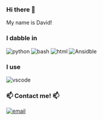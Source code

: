 ### Hi there 👋

My name is David! 

### I dabble in 
![python](https://img.shields.io/badge/-Python-blue?style=flat-square&logo=python&logoColor=white)  ![bash](https://img.shields.io/badge/-Bash-green?style=flat-square&logo=gnu-bash&logoColor=white)  ![html](https://img.shields.io/badge/-HTML5-red?style=flat-square&logo=html5&logoColor=white) ![Ansidble](https://img.shields.io/badge/-ansible-blue?stylflat-square&logo=ansible&logoColor=white)


### I use
![vscode](https://img.shields.io/badge/-VS_Code-blue?style=flat-square&logo=visual-studio-code&logoColor=white) 

### 📫  Contact me! 📫   
[![email](https://img.shields.io/badge/email-sopkin.sf@gmail.com-purple?style=flat-square)](mailto:sopkin.sf@gmail.com)
